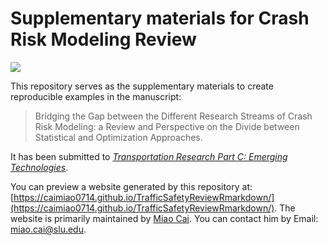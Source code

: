 # Supplementary materials for Crash Risk Modeling Review

![](https://zenodo.org/badge/DOI/10.5281/zenodo.2580384.svg)

This repository serves as the supplementary materials to create reproducible examples in the manuscript:

> Bridging the Gap between the Different Research Streams of Crash Risk Modeling: a Review and Perspective on the Divide between Statistical and Optimization Approaches. 

It has been submitted to _[Transportation Research Part C: Emerging Technologies](https://www.journals.elsevier.com/transportation-research-part-c-emerging-technologies)_.

You can preview a website generated by this repository at: [https://caimiao0714.github.io/TrafficSafetyReviewRmarkdown/](https://caimiao0714.github.io/TrafficSafetyReviewRmarkdown/). The website is primarily maintained by [Miao Cai](https://github.com/caimiao0714). You can contact him by Email: [miao.cai@slu.edu](mailto:miao.cai@slu.edu).
